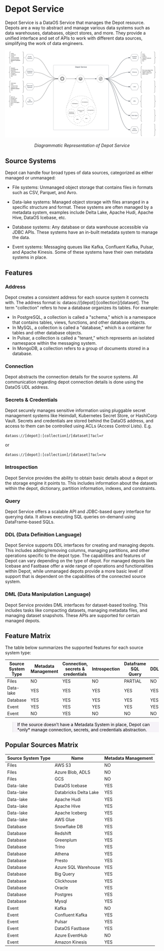 # Depot Service

Depot Service is a DataOS Service that manages the Depot resource. Depots are a way to abstract and manage various data systems such as data warehouses, databases, object stores, and more. They provide a unified interface and set of APIs to work with different data sources, simplifying the work of data engineers.

![Diagrammatic Representation of Depot Service](./depot_service/depot_service.png)

<center><i>Diagrammatic Representation of Depot Service</i></center>

## Source Systems



Depot can handle four broad types of data sources, categorized as either managed or unmanaged:

- File systems: Unmanaged object storage that contains files in formats such as CSV, Parquet, and Avro.

- Data-lake systems: Managed object storage with files arranged in a specific structure and format. These systems are often managed by a metadata system, examples include Delta Lake, Apache Hudi, Apache Hive, DataOS Icebase, etc.

- Database systems: Any database or data warehouse accessible via JDBC APIs. These systems have an in-built metadata system to manage the data.

- Event systems: Messaging queues like Kafka, Confluent Kafka, Pulsar, and Apache Kinesis. Some of these systems have their own metadata systems in place.


## Features

### **Address**

Depot creates a consistent address for each source system it connects with. The address format is: dataos://[depot]:[collection]/[dataset]. The term "collection" refers to how a database organizes its tables. For example:

- In PostgreSQL, a collection is called a "schema," which is a namespace that contains tables, views, functions, and other database objects.
- In MySQL, a collection is called a "database," which is a container for tables and other database objects.
- In Pulsar, a collection is called a "tenant," which represents an isolated namespace within the messaging system.
- In MongoDB, a collection refers to a group of documents stored in a database.

### **Connection**

Depot abstracts the connection details for the source systems. All communication regarding depot connection details is done using the DataOS UDL address.

### **Secrets & Credentials**

Depot securely manages sensitive information using pluggable secret management systems like Heimdall, Kubernetes Secret Store, or HashiCorp Vault. Secrets and credentials are stored behind the DataOS address, and access to them can be controlled using ACLs (Access Control Lists). E.g. 

`dataos://[depot]:[collection]/[dataset]?acl=r`

or 

`dataos://[depot]:[collection]/[dataset]?acl=rw`

### **Introspection**

Depot Service provides the ability to obtain basic details about a depot or the storage engine it points to. This includes information about the datasets within the depot, dictionary, partition information, indexes, and constraints.

### **Query**

Depot Service offers a scalable API and JDBC-based query interface for querying data. It allows executing SQL queries on-demand using DataFrame-based SQLs.

### **DDL (Data Definition Language)**

Depot Service supports DDL interfaces for creating and managing depots. This includes adding/removing columns, managing partitions, and other operations specific to the depot type. The capabilities and features of Depot can vary depending on the type of depot. For managed depots like Icebase and Fastbase offer a wide range of operations and functionalities within Depot, while unmanaged depots provide a more basic level of support that is dependent on the capabilities of the connected source system.

### **DML (Data Manipulation Language)**

Depot Service provides DML interfaces for dataset-based tooling. This includes tasks like compacting datasets, managing metadata files, and managing dataset snapshots. These APIs are supported for certain managed depots.

## Feature Matrix

The table below summarizes the supported features for each source system type:

| Source System Type | Metadata Management | Connection, secrets & credentials | Introspection | Dataframe SQL Query | DDL | DML |
| --- | --- | --- | --- | --- | --- | --- |
| Files | NO | YES | NO | PARTIAL | NO | NO |
| Data-lake | YES | YES | YES | YES | YES | YES |
| Database | YES | YES | YES | YES | YES | YES |
| Event | YES | YES | YES | YES | YES | NO |
| Event | NO | YES | NO | NO | NO | NO |


<style>
    blockquote {
        background-color: #F6F3F8;
    }
</style>

<blockquote style="color: black;">
If the source doesn’t have a Metadata System in place, Depot can *only* manage connection, secrets, and credentials abstraction.
</blockquote>


## Popular Sources Matrix

<center>

| Source System Type | Name | Metadata Management |
| --- | --- | --- |
| Files | AWS S3 | NO |
| Files | Azure Blob, ADLS | NO |
| Files | GCS | NO |
| Data-lake | DataOS Icebase | YES |
| Data-lake | Databricks Delta Lake | YES |
| Data-lake | Apache Hudi | YES |
| Data-lake | Apache Hive | YES |
| Data-lake | Apache Iceberg | YES |
| Data-lake | AWS Glue | YES |
| Database | Snowflake DB | YES |
| Database | Redshift | YES |
| Database | Greenplum | YES |
| Database | Trino | YES |
| Database | Athena | YES |
| Database | Presto | YES |
| Database | Azure SQL Warehouse | YES |
| Database | Big Query | YES |
| Database | Clickhouse | YES |
| Database | Oracle | YES |
| Database | Postgres | YES |
| Database | Mysql | YES |
| Event | Kafka | NO |
| Event | Confluent Kafka | YES |
| Event | Pulsar | YES |
| Event | DataOS Fastbase | YES |
| Event | Azure EventHub | NO |
| Event | Amazon Kinesis | YES |

</center>